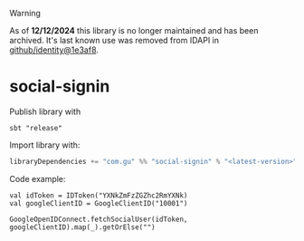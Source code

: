
> [!WARNING]
> As of **12/12/2024** this library is no longer maintained and has been archived. It's last known use was removed from IDAPI in [github/identity@1e3af8](https://github.com/guardian/identity/commit/1e3af820041c6e0b1a95da18a5d939da3bfc368a).

# social-signin

Publish library with

```
sbt "release"
```

Import library with:
```scala
libraryDependencies += "com.gu" %% "social-signin" % "<latest-version>"

```

Code example:

```
val idToken = IDToken("YXNkZmFzZGZhc2RmYXNk)
val googleClientID = GoogleClientID("10001")

GoogleOpenIDConnect.fetchSocialUser(idToken, googleClientID).map(_).getOrElse("")
```
